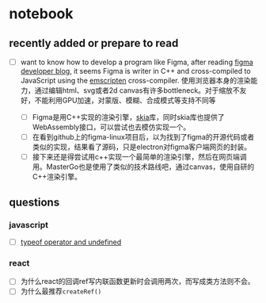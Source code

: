 # notebook

## recently added or prepare to read

- [ ] want to know how to develop a program like Figma, after reading
  [figma developer blog](https://www.figma.com/blog/building-a-professional-design-tool-on-the-web/), it seems Figma is
  writer in C++ and cross-compiled to JavaScript using the [emscripten](https://emscripten.org/) cross-compiler.
  使用浏览器本身的渲染能力，通过编辑html、svg或者2d canvas有许多bottleneck。对于缩放不友好，不能利用GPU加速，对蒙版、模糊、合成模式等支持不同等

    - [ ] 
      Figma是用C++实现的渲染引擎，[skia](https://skia.org/docs/user/modules/canvaskit/)库，同时skia库也提供了WebAssembly接口，可以尝试也去模仿实现一个。
    - [ ] 在看到github上的figma-linux项目后，以为找到了figma的开源代码或者类似的实现，结果看了源码，只是electron对figma客户端网页的封装。
    - [ ] 接下来还是得尝试用c++实现一个最简单的渲染引擎，然后在网页端调用。MasterGo也是使用了类似的技术路线吧，通过canvas，使用自研的C++渲染引擎。

## questions

### javascript

- [ ] [typeof operator and undefined](https://developer.mozilla.org/en-US/docs/Web/JavaScript/Reference/Global_Objects/undefined#typeof_operator_and_undefined)

### react

- [ ] 为什么react的回调ref写内联函数更新时会调用两次，而写成类方法则不会。
- [ ] 为什么最推荐`createRef()`
